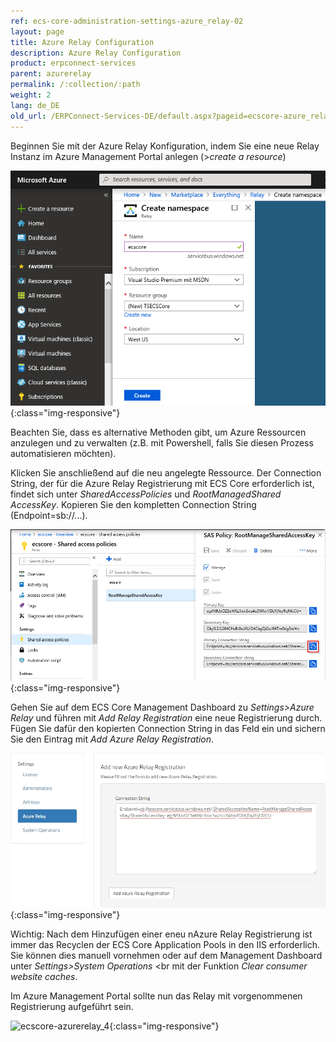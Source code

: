 ```yaml
---
ref: ecs-core-administration-settings-azure_relay-02
layout: page
title: Azure Relay Configuration
description: Azure Relay Configuration
product: erpconnect-services
parent: azurerelay
permalink: /:collection/:path
weight: 2
lang: de_DE
old_url: /ERPConnect-Services-DE/default.aspx?pageid=ecscore-azure_relay_configuration
---
```


Beginnen Sie mit der Azure Relay Konfiguration, indem Sie eine neue Relay Instanz im Azure Management Portal anlegen (>*create a resource*)

![ecscore-azurerelay_1](/img/content/ecscore-azurerelay_1.png){:class="img-responsive"}

Beachten Sie, dass es alternative Methoden gibt, um Azure Ressourcen anzulegen und zu verwalten (z.B. mit Powershell, falls Sie diesen Prozess automatisieren möchten).

Klicken Sie anschließend auf die neu angelegte Ressource. Der Connection String, der für die Azure Relay Registrierung mit ECS Core erforderlich ist, findet sich unter *SharedAccessPolicies* und *RootManagedShared AccessKey*.
Kopieren Sie den kompletten Connection String (Endpoint=sb://...). 

![ecscore-azurerelay_2](/img/content/ecscore-azurerelay_2.png){:class="img-responsive"}

Gehen Sie auf dem ECS Core Management Dashboard zu *Settings>Azure Relay* und führen mit *Add Relay Registration* eine neue Registrierung durch.
Fügen Sie dafür den kopierten Connection String in das Feld ein und sichern Sie den Eintrag mit *Add Azure Relay Registration*.

![ecscore-azurerelay_3](/img/content/ecscore-azurerelay_3.jpg){:class="img-responsive"}

Wichtig: Nach dem Hinzufügen einer eneu nAzure Relay Registrierung ist immer das Recyclen der ECS Core Application Pools in den IIS erforderlich. Sie können dies manuell vornehmen oder auf dem Management Dashboard unter *Settings>System Operations* <br
mit der Funktion *Clear consumer website caches*.

Im Azure Management Portal sollte nun das Relay mit vorgenommenen Registrierung aufgeführt sein.

![ecscore-azurerelay_4](/img/content/ecscore-4.jpg){:class="img-responsive"}




 
